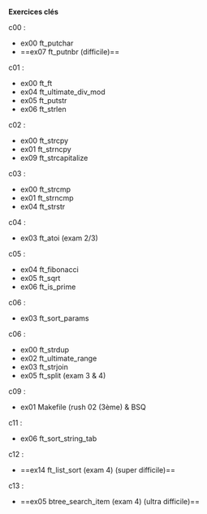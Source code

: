 **Exercices clés**

  

c00 :
- ex00 ft_putchar
- ==ex07 ft_putnbr (difficile)==

c01 : 
- ex00 ft_ft
- ex04 ft_ultimate_div_mod
- ex05 ft_putstr 
- ex06 ft_strlen 

c02 : 
- ex00 ft_strcpy
- ex01 ft_strncpy
- ex09 ft_strcapitalize

c03 : 
- ex00 ft_strcmp
- ex01 ft_strncmp
- ex04 ft_strstr

c04 : 
- ex03 ft_atoi (exam 2/3)

c05 : 
- ex04 ft_fibonacci
- ex05 ft_sqrt
- ex06 ft_is_prime

c06 : 
- ex03 ft_sort_params

c06 : 
- ex00 ft_strdup
- ex02 ft_ultimate_range
- ex03 ft_strjoin
- ex05 ft_split (exam 3 & 4)

c09 : 
- ex01 Makefile (rush 02 (3ème) & BSQ

c11 : 
- ex06 ft_sort_string_tab

c12 : 
- ==ex14 ft_list_sort (exam 4) (super difficile)==

c13 : 
- ==ex05 btree_search_item (exam 4) (ultra difficile)==